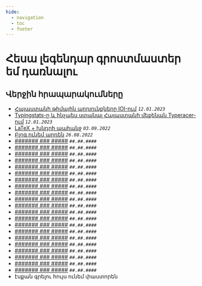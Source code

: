 ```yaml
---
hide:
  - navigation
  - toc
  - footer
---
```


# Հեսա լեգենդար գրոստմաստեր եմ դառնալու 

## Վերջին հրապարակումները

* [Հայաստանի թիմային արդյունքները IOI-ում](Հրապարակումներ/004.md) _`12.01.2023`_
* [Typingstats-ը և ինչպես ստանալ Հայաստանի մեքենան Typeracer-ում](Հրապարակումներ/003.md) _`12.01.2023`_
* [LaTeX + խնդրի պահանջ](Հրապարակումներ/002.md) _`03.09.2022`_
* [Բլոգ ունեմ արդեն](Հրապարակումներ/001.md) _`26.08.2022`_
* [####### ### #####](#) _`##.##.####`_
* [####### ### #####](#) _`##.##.####`_
* [####### ### #####](#) _`##.##.####`_
* [####### ### #####](#) _`##.##.####`_
* [####### ### #####](#) _`##.##.####`_
* [####### ### #####](#) _`##.##.####`_
* [####### ### #####](#) _`##.##.####`_
* [####### ### #####](#) _`##.##.####`_
* [####### ### #####](#) _`##.##.####`_
* [####### ### #####](#) _`##.##.####`_
* [####### ### #####](#) _`##.##.####`_
* [####### ### #####](#) _`##.##.####`_
* [####### ### #####](#) _`##.##.####`_
* [####### ### #####](#) _`##.##.####`_
* [####### ### #####](#) _`##.##.####`_
* [####### ### #####](#) _`##.##.####`_
* [####### ### #####](#) _`##.##.####`_
* [####### ### #####](#) _`##.##.####`_
* [####### ### #####](#) _`##.##.####`_
* [####### ### #####](#) _`##.##.####`_
* [####### ### #####](#) _`##.##.####`_
* էսքան գրելու հույս ունեմ փաստորեն
